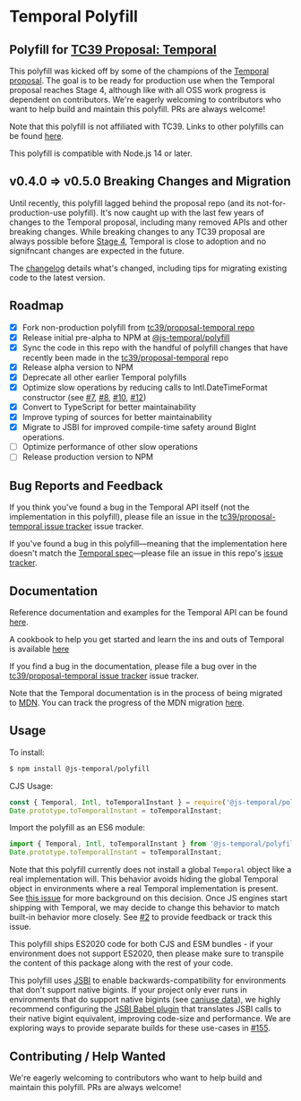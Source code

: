 # Temporal Polyfill

## Polyfill for [TC39 Proposal: Temporal](https://github.com/tc39/proposal-temporal)

This polyfill was kicked off by some of the champions of the [Temporal proposal](https://github.com/tc39/proposal-temporal).
The goal is to be ready for production use when the Temporal proposal reaches Stage 4, although like with all OSS work progress is dependent on contributors.
We're eagerly welcoming to contributors who want to help build and maintain this polyfill.
PRs are always welcome!

Note that this polyfill is not affiliated with TC39. Links to other polyfills can be found [here](https://github.com/tc39/proposal-temporal/tree/main/#polyfills).

This polyfill is compatible with Node.js 14 or later.

## v0.4.0 => v0.5.0 Breaking Changes and Migration

Until recently, this polyfill lagged behind the proposal repo (and its not-for-production-use polyfill).
It's now caught up with the last few years of changes to the Temporal proposal, including many removed APIs and other breaking changes.
While breaking changes to any TC39 proposal are always possible before [Stage 4](https://tc39.es/process-document/), Temporal is close to adoption and no signifncant changes are expected in the future.

The [changelog](./CHANGELOG.md#050) details what's changed, including tips for migrating existing code to the latest version.

## Roadmap

- [x] Fork non-production polyfill from [tc39/proposal-temporal repo](https://github.com/tc39/proposal-temporal/tree/main/polyfill)
- [x] Release initial pre-alpha to NPM at [@js-temporal/polyfill](https://www.npmjs.com/package/@js-temporal/polyfill)
- [x] Sync the code in this repo with the handful of polyfill changes that have recently been made in the [tc39/proposal-temporal](https://github.com/tc39/proposal-temporal) repo
- [x] Release alpha version to NPM
- [x] Deprecate all other earlier Temporal polyfills
- [x] Optimize slow operations by reducing calls to Intl.DateTimeFormat constructor (see [#7](https://github.com/js-temporal/temporal-polyfill/issues/7), [#8](https://github.com/js-temporal/temporal-polyfill/pull/8), [#10](https://github.com/js-temporal/temporal-polyfill/pull/10), [#12](https://github.com/js-temporal/temporal-polyfill/pull/12))
- [x] Convert to TypeScript for better maintainability
- [x] Improve typing of sources for better maintainability
- [x] Migrate to JSBI for improved compile-time safety around BigInt operations.
- [ ] Optimize performance of other slow operations
- [ ] Release production version to NPM

## Bug Reports and Feedback

If you think you've found a bug in the Temporal API itself (not the implementation in this polyfill), please file an issue in the [tc39/proposal-temporal issue tracker](https://github.com/tc39/proposal-temporal/issues) issue tracker.

If you've found a bug in this polyfill&mdash;meaning that the implementation here doesn't match the [Temporal spec](https://tc39.es/proposal-temporal/)&mdash;please file an issue in this repo's [issue tracker](https://github.com/js-temporal/temporal-polyfill/issues).

## Documentation

Reference documentation and examples for the Temporal API can be found [here](https://tc39.es/proposal-temporal/docs/index.html).

A cookbook to help you get started and learn the ins and outs of Temporal is available [here](https://tc39.es/proposal-temporal/docs/index.html)

If you find a bug in the documentation, please file a bug over in the [tc39/proposal-temporal issue tracker](https://github.com/tc39/proposal-temporal/issues) issue tracker.

Note that the Temporal documentation is in the process of being migrated to [MDN](https://developer.mozilla.org/en-US/docs/Web/JavaScript).
You can track the progress of the MDN migration [here](https://github.com/tc39/proposal-temporal/issues/1449).

## Usage

To install:

```bash
$ npm install @js-temporal/polyfill
```

CJS Usage:

```javascript
const { Temporal, Intl, toTemporalInstant } = require('@js-temporal/polyfill');
Date.prototype.toTemporalInstant = toTemporalInstant;
```

Import the polyfill as an ES6 module:

```javascript
import { Temporal, Intl, toTemporalInstant } from '@js-temporal/polyfill';
Date.prototype.toTemporalInstant = toTemporalInstant;
```

Note that this polyfill currently does not install a global `Temporal` object like a real implementation will.
This behavior avoids hiding the global Temporal object in environments where a real Temporal implementation is present.
See [this issue](https://github.com/tc39/proposal-temporal/issues/778) for more background on this decision.
Once JS engines start shipping with Temporal, we may decide to change this behavior to match built-in behavior more closely.
See [#2](https://github.com/js-temporal/temporal-polyfill/issues/2) to provide feedback or track this issue.

This polyfill ships ES2020 code for both CJS and ESM bundles - if your
environment does not support ES2020, then please make sure to transpile the
content of this package along with the rest of your code.

This polyfill uses [JSBI](https://github.com/GoogleChromeLabs/jsbi) to enable backwards-compatibility for environments that don't support native bigints. If your project only ever runs in environments that do support native bigints (see [caniuse data](https://caniuse.com/bigint)), we highly recommend configuring the [JSBI Babel plugin](https://github.com/GoogleChromeLabs/babel-plugin-transform-jsbi-to-bigint) that translates JSBI calls to their native bigint equivalent, improving code-size and performance. We are exploring ways to provide separate builds for these use-cases in [#155](https://github.com/js-temporal/temporal-polyfill/issues/155).

## Contributing / Help Wanted

We're eagerly welcoming to contributors who want to help build and maintain this polyfill.
PRs are always welcome!
